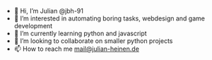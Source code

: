 - 👋 Hi, I’m Julian @jbh-91
- 👀 I’m interested in automating boring tasks, webdesign and game development
- 🌱 I’m currently learning python and javascript
- 💞️ I’m looking to collaborate on smaller python projects
- 📫 How to reach me mail@julian-heinen.de

<!---
jbh-91/jbh-91 is a ✨ special ✨ repository because its `README.md` (this file) appears on your GitHub profile.
You can click the Preview link to take a look at your changes.
--->
